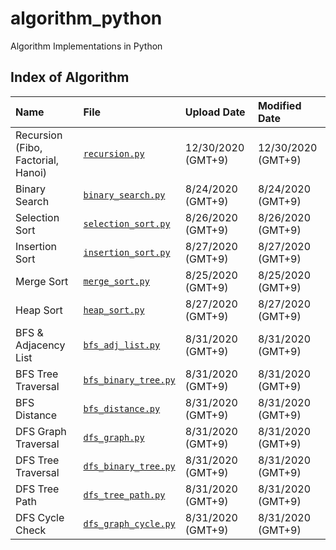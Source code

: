 # algorithm_python
Algorithm Implementations in Python

## Index of Algorithm
| **Name** | **File** | **Upload Date** | **Modified Date**
|:-------|:--------------------------------|:-----|:---------|
| Recursion (Fibo, Factorial, Hanoi) | [`recursion.py`][recursion] | 12/30/2020 (GMT+9) | 12/30/2020 (GMT+9) |
| Binary Search | [`binary_search.py`][binary_search] | 8/24/2020 (GMT+9) | 8/24/2020 (GMT+9) |
| Selection Sort | [`selection_sort.py`][selection_sort]| 8/26/2020 (GMT+9) | 8/26/2020 (GMT+9) |
| Insertion Sort | [`insertion_sort.py`][insertion_sort]| 8/27/2020 (GMT+9) | 8/27/2020 (GMT+9) |
| Merge Sort | [`merge_sort.py`][merge_sort]   | 8/25/2020 (GMT+9) | 8/25/2020 (GMT+9) |
| Heap Sort | [`heap_sort.py`][heap_sort]   | 8/27/2020 (GMT+9) | 8/27/2020 (GMT+9) |
| BFS & Adjacency List | [`bfs_adj_list.py`][bfs]   | 8/31/2020 (GMT+9) | 8/31/2020 (GMT+9) |
| BFS Tree Traversal | [`bfs_binary_tree.py`][bfs_tree]   | 8/31/2020 (GMT+9) | 8/31/2020 (GMT+9) |
| BFS Distance | [`bfs_distance.py`][bfs_dist]   | 8/31/2020 (GMT+9) | 8/31/2020 (GMT+9) |
| DFS Graph Traversal | [`dfs_graph.py`][dfs_graph]   | 8/31/2020 (GMT+9) | 8/31/2020 (GMT+9) |
| DFS Tree Traversal | [`dfs_binary_tree.py`][dfs_tree]   | 8/31/2020 (GMT+9) | 8/31/2020 (GMT+9) |
| DFS Tree Path | [`dfs_tree_path.py`][dfs_path]   | 8/31/2020 (GMT+9) | 8/31/2020 (GMT+9) |
| DFS Cycle Check | [`dfs_graph_cycle.py`][dfs_cycle]   | 8/31/2020 (GMT+9) | 8/31/2020 (GMT+9) |

<!---Reference Links-->
[recursion]:../master/recursion.py
[binary_search]:../master/binary_search.py
[selection_sort]:../master/selection_sort.py
[insertion_sort]:../master/insertion_sort.py
[merge_sort]:../master/merge_sort.py
[heap_sort]:../master/heap_sort.py
[bfs]:../master/bfs_adj_list.py
[bfs_tree]:../master/bfs_binary_tree.py
[bfs_dist]:../master/bfs_distance.py
[dfs_graph]:../master/dfs_graph.py
[dfs_tree]:../master/dfs_binary_tree.py
[dfs_path]:../master/dfs_tree_path.py
[dfs_cycle]:../master/dfs_graph_cycle.py
